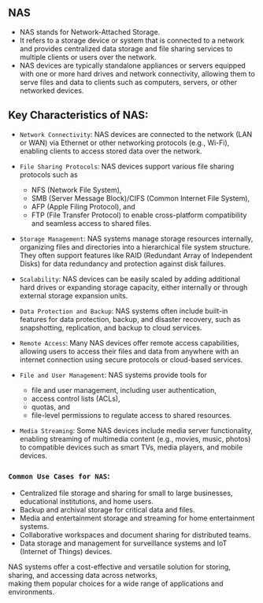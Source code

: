 ## NAS
- NAS stands for Network-Attached Storage.
- It refers to a storage device or system that is connected to a network and provides centralized data storage and file sharing services to multiple clients or users over the network.
- NAS devices are typically standalone appliances or servers equipped with one or more hard drives and network connectivity, allowing them to serve files and data to clients such as computers, servers, or other networked devices.

## Key Characteristics of NAS:

- `Network Connectivity`:
NAS devices are connected to the network (LAN or WAN) via Ethernet or other networking protocols (e.g., Wi-Fi), enabling clients to access stored data over the network.

- `File Sharing Protocols`:
NAS devices support various file sharing protocols such as 
    - NFS (Network File System), 
    - SMB (Server Message Block)/CIFS (Common Internet File System), 
    - AFP (Apple Filing Protocol), and 
    - FTP (File Transfer Protocol) to enable cross-platform compatibility and seamless access to shared files.

- `Storage Management`:
NAS systems manage storage resources internally, organizing files and directories into a hierarchical file system structure. They often support features like RAID (Redundant Array of Independent Disks) for data redundancy and protection against disk failures.

- `Scalability`:
NAS devices can be easily scaled by adding additional hard drives or expanding storage capacity, either internally or through external storage expansion units.

- `Data Protection and Backup`:
NAS systems often include built-in features for data protection, backup, and disaster recovery, such as snapshotting, replication, and backup to cloud services.

- `Remote Access`:
Many NAS devices offer remote access capabilities, allowing users to access their files and data from anywhere with an internet connection using secure protocols or cloud-based services.

- `File and User Management`:
NAS systems provide tools for 
    - file and user management, including user authentication, 
    - access control lists (ACLs), 
    - quotas, and 
    - file-level permissions to regulate access to shared resources.

- `Media Streaming`:
Some NAS devices include media server functionality, enabling streaming of multimedia content (e.g., movies, music, photos) to compatible devices such as smart TVs, media players, and mobile devices.

### `Common Use Cases for NAS`:
- Centralized file storage and sharing for small to large businesses, educational institutions, and home users.
- Backup and archival storage for critical data and files.
- Media and entertainment storage and streaming for home entertainment systems.
- Collaborative workspaces and document sharing for distributed teams.
- Data storage and management for surveillance systems and IoT (Internet of Things) devices.

NAS systems offer a cost-effective and versatile solution for storing, sharing, and accessing data across networks,   
  making them popular choices for a wide range of applications and environments.